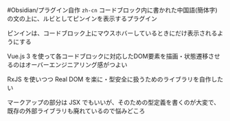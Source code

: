 #Obsidian/プラグイン自作 
`zh-cn` コードブロック内に書かれた中国語(簡体字) の文の上に、ルビとしてピンインを表示するプラグイン

ピンインは、コードブロック上にマウスホバーしているときにだけ表示されるようにする

Vue.js 3 を使って各コードブロックに対応したDOM要素を描画・状態遷移させるのはオーバーエンジニアリング感がつよい

RxJS を使いつつ Real DOM を楽に・型安全に扱うためのライブラリを自作したい

マークアップの部分は JSX でもいいが、そのための型定義を書くのが大変で、既存の外部ライブラリも廃れているので悩みどころ